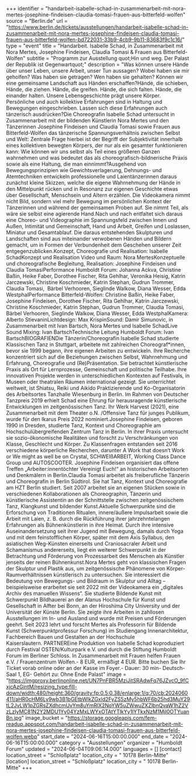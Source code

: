 +++
identifier = "handarbeit-isabelle-schad-in-zusammenarbeit-mit-nora-mertes-josephine-findeisen-claudia-tomasi-frauen-aus-bitterfeld-wolfen"
source = "Berlin.de"
url = "https://www.berlin.de/tickets/ausstellungen/handarbeit-isabelle-schad-in-zusammenarbeit-mit-nora-mertes-josephine-findeisen-claudia-tomasi-frauen-aus-bitterfeld-wolfen-bd722031-33b9-4cb9-9b11-83683f9c1c16/"
type = "event"
title = "Handarbeit. Isabelle Schad, in Zusammenarbeit mit Nora Mertes, Josephine Findeisen, Claudia Tomasi & Frauen aus Bitterfeld-Wolfen"
subtitle = "Programm zur Ausstellung quot;Hin und weg. Der Palast der Republik ist Gegenwartquot;"
description = "Was können unsere Hände über unser Leben, unsere Arbeit, unser Tun aussagen? Wobei haben sie mir geholfen? Was haben sie getragen? Wen haben sie gehalten? Können wir eine gemeinsame Landschaft aus Händen erschaffen?Hände, die schieben, Hände, die ziehen. Hände, die greifen. Hände, die sich falten. Hände, die einander halten. Unsere Lebensgeschichte prägt unsere Körper. Persönliche und auch kollektive Erfahrungen sind in Haltung und Bewegungen eingeschrieben. Lassen sich diese Erfahrungen auch tänzerisch ausdrücken?Die Choreografin Isabelle Schad untersucht in Zusammenarbeit mit der bildenden Künstlerin Nora Mertes und den Tänzerinnen Josephine Findeisen und Claudia Tomasi sowie Frauen aus Bitterfeld-Wolfen das tänzerische Spannungsverhältnis zwischen Selbst und Welt: Zentrale Frage hierbei ist der Begriff der Subjektivität innerhalb eines kollektiven bewegten Körpers, der nur als ein gesamter funktionieren kann: Wie können wir uns selbst als Teil eines größeren Ganzen wahrnehmen und was bedeutet das als choreografisch-bildnerische Praxis sowie als eine Haltung, die man einnimmt?Ausgehend von Bewegungsprinzipien wie Gewichtsverlagerung, Dehnungs- und Atemtechniken entwickeln professionelle und Laientänzerinnen daraus zunächst kleine Skizzen, welche die eigene Wahrnehmung der Hände in den Mittelpunkt rücken und in Resonanz zur eigenen Geschichte etwas über Gesellschaft, Menschsein und Altern erzählen. Die Videokamera nimmt nicht Bild, sondern viel mehr Bewegung im persönlichen Kontext der Tänzerinnen und während der gemeinsamen Proben auf. Sie nimmt Teil, als wäre sie selbst eine agierende Hand.Nach und nach entfaltet sich daraus eine Choreo- und Videographie im Spannungsfeld zwischen Innen und Außen, Intimität und Gemeinschaft, Hand und Arbeit, Greifen und Loslassen, Miniatur und Gesamtablauf. Die daraus entstehenden Skulpturen und Landschaften sind aus miteinander verwobenen Händen und Bildern gemacht, um in Formen der Verbundenheit dem Geschehen unserer Zeit entgegenzublicken.Konzept, Choreografie und Realisation: Isabelle SchadKonzept und Realisation Video und Raum: Nora MertesKonzeptuelle und choreografische Begleitung, Realisation: Josephine Findeisen und Claudia TomasiPerformance Humboldt Forum: Johanna Ackva, Christine Baßin, Heike Faber, Dorothee Fischer, Rita Gehlhar, Veronika Heisig, Katrin Jarczewski, Christine Koschmieder, Katrin Stephan, Gudrun Trommer, Claudia Tomasi,  Bärbel Verhooren, Sieglinde Walkow, Diana Wesser, Edda WestphalPerformance Bitterfeld-Wolfen: Christine Baßin, Heike Faber, Josephine Findeisen, Dorothee Fischer, Rita Gehlhar, Katrin Jarczewski, Christine Koschmieder, Katrin Stephan, Gudrun Trommer, Claudia Tomasi, Bärbel Verhooren, Sieglinde Walkow, Diana Wesser, Edda WestphalKamera: Alberto StievaninLichtdesign: Max KrispinSound: Damir Simunovic, in Zusammenarbeit mit Ivan Bartsch, Nora Mertes und Isabelle SchadLive Sound Mixing: Ivan BartschTechnische Leitung Humboldt Forum: Ivan BartschBIOGRAFIENDie Tänzerin/Choreografin Isabelle Schad studierte Klassischen Tanz in Stuttgart, arbeitete mit zahlreichen Choreograf*innen, bevor sie 1999 begann, ihre eigenen Arbeiten zu entwickeln. Ihre Recherche konzentriert sich auf die Beziehungen zwischen Selbst, Wahrnehmung und Erfahrung, Choreografie und (Re)Präsentation. Sie betrachtet künstlerische Praxis als Ort für Lernprozesse, Gemeinschaft und politische Teilhabe. Ihre innovativen Projekte werden in unterschiedlichen Kontexten auf Festivals, in Museen oder theatralen Räumen international gezeigt. Sie unterrichtet weltweit, ist Shiatsu, Reiki und Aikido Praktizierende und Ko-Organisatorin des Arbeitsortes Tanzhalle Wiesenburg in Berlin. Im Rahmen von Deutscher Tanzpreis 2019 erhielt Schad eine Ehrung für herausragende künstlerische Entwicklungen im zeitgenössischen Tanz. Ihr Werk Harvest (2021), eine Zusammenarbeit mit dem Theater o.N. /Offensive Tanz für junges Publikum, wurde für den Ikarus Preis 2022 nominiert.Josephine Findeisen, geboren 1990 in Dresden, studierte Tanz, Kontext und Choreographie am Hochschulübergreifenden Zentrum Tanz in Berlin. In ihrer Praxis untersucht sie sozio-ökonomische Realitäten und forscht zu Verschränkungen von Klasse, Geschlecht und Körper. Zu Klassenfragen entstanden seit 2016 verschiedene körperliche Recherchen, darunter A Work that doesn‘t Work or We might as well be on Crystal, SCHWEIßARBEIT, Working Class Dance Group und AUTOSCOOTER. Josephine Findeisen organisiert das offene Treffen „Arbeiter:innentöchter Vereinigt Euch!“ an historischen Arbeitsorten und Denkmälern in Berlin.Claudia Tomasi arbeitet als freiberufliche Tänzerin und Choreografin in Berlin  Südtirol. Sie hat Tanz, Kontext und Choreografie am HZT Berlin studiert. Seit 2007 arbeitet sie an eigenen Stücken sowie in verschiedenen Kollaborationen als Choreographin, Tänzerin und künstlerische Assistentin an der Schnittstelle zwischen zeitgenössischem Tanz, Klangkunst und bildender Kunst.Aktuelle Schwerpunkte sind die Erforschung von Traditionen  Ritualen, innere/äußere Impulsarbeit sowie die Arbeit mit Laien, z. B. durch die Rückführung ihrer jahrzehntelangen Erfahrungen als Bühnenkünstlerin in ihre Heimat. Durch ihre intensive Auseinandersetzung seit ihrer Jugend mit Bewegung, damals durch Yoga und mit dem feinstofflichen Körper, später mit dem Axis Syllabus, den asiatischen Weg-Künsten einerseits und Craniosacraler Arbeit und Schamanismus andererseits, liegt ein weiterer Schwerpunkt in der Betrachtung und Förderung von Prozessarbeit des Menschen als Künstler jenseits der reinen Bühnenkunst.Nora Mertes geht von klassischen Fragen der Skulptur und Plastik aus, um zeitgenössische Phänomene von Körper-Raumverhältnissen künstlerisch zu untersuchen. Sie interessiert die Bedeutung von Bewegungs- und Bildraum in Skulptur und Alltag – beispielsweise erarbeitet sie seit 2022 mit der Videokamera ein „digitales Archiv des manuellen Wissens“. Sie studierte Bildende Kunst mit Schwerpunkt Bildhauerei an der Alanus Hochschule für Kunst und Gesellschaft in Alfter bei Bonn, an der Hiroshima City University und der Universität der Künste Berlin. Sie zeigte ihre Arbeiten in zahllosen Ausstellungen im In- und Ausland und wurde mit Preisen und Förderungen geehrt. Seit 2023 lehrt und forscht Mertes als Professorin für Bildende Kunst (Schwerpunktprofessur Forschung) im Studiengang Innenarchitektur, Fachbereich Bauen und Gestalten an der Hochschule Kaiserslautern. PARTNEREine Produktion von Isabelle Schad koproduziert durch Festival OSTEN/Kulturpark e.V. und durch die Stiftung Humboldt Forum im Berliner Schloss. In Zusammenarbeit mit Frauen helfen Frauen e.V. / Frauenzentrum Wolfen.- 8 EUR, ermäßigt 4 EUR. Bitte buchen Sie Ihr Ticket vorab online oder an der Kasse im Foyer.- Dauer: 30 min- Deutsch- Saal 1, EG- Gehört zu: Ohne Ende Palast"
image = "https://imgproxy.berlinonline.net/UN7PnFBR5MziJitSRAdwFq76JZvcO_9fCxjcAzGintM/resizing_type:fill-down/width:480/height:360/gravity:fp:0.5:0.38/enlarge:1/q:70/cb:2024060411/aHR0cHM6Ly9wb3B1bGEtbWlkZGxld2FyZS5zMy5hbWF6b25hd3MuY29tL2JvLW1pZGRsZXdhcmUvYm8uYmRlX2NoYW5uZWwuZXZlbnQvaW1hZ2VzLzIyMC81N2Y2MDU1Yy04YzMxLWYxOTAtYTlkYy1lYTkxNzM1MjI0OTYuanBn.jpg"
image_bucket = "https://storage.googleapis.com/fem-readup.appspot.com/handarbeit-isabelle-schad-in-zusammenarbeit-mit-nora-mertes-josephine-findeisen-claudia-tomasi-frauen-aus-bitterfeld-wolfen.webp"
start_date = "2024-06-16T15:00:00.000"
end_date = "2024-06-16T15:00:00.000"
category = "Ausstellungen"
organizer = "Humboldt Forum"
updated = "2024-06-04T09:06:14.000"
languages = []
[contact]
location_street = "Schloßplatz"
location_city = " 10178 Berlin-Mitte"
[location]
location_street = "Schloßplatz"
location_city = " 10178 Berlin-Mitte"
+++